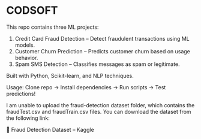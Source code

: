 # CODSOFT
This repo contains three ML projects:  
1.  Credit Card Fraud Detection – Detect fraudulent transactions using ML models.
2.  Customer Churn Prediction – Predicts customer churn based on usage behavior.
3.  Spam SMS Detection – Classifies messages as spam or legitimate.
   
 Built with Python, Scikit-learn, and NLP techniques.
 
 Usage: Clone repo → Install dependencies → Run scripts → Test predictions! 

 
I am unable to upload the fraud-detection dataset folder, which contains the fraudTest.csv and fraudTrain.csv files. You can download the dataset from the following link:

🔗 Fraud Detection Dataset – Kaggle
